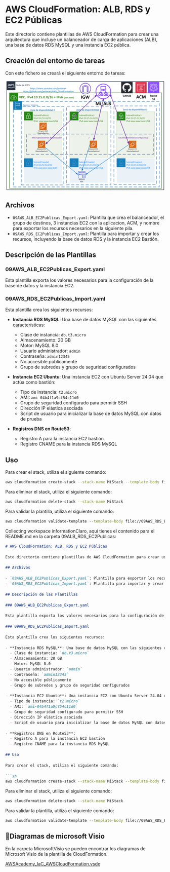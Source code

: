 # AWS CloudFormation: ALB, RDS y EC2 Públicas

Este directorio contiene plantillas de AWS CloudFormation para crear una arquitectura que incluye un balanceador de carga de aplicaciones (ALB), una base de datos RDS MySQL y una instancia EC2 pública.

## Creación del entorno de tareas

Con este fichero se creará el siguiente entorno de tareas:

![AWSAcademy_IaC_AWSCloudFormation_09ALB_RDS_EC2Publicas.PNG](../imagenes/AWSAcademy_IaC_AWSCloudFormation_09ALB_RDS_EC2Publicas.PNG)

## Archivos

- `09AWS_ALB_EC2Publicas_Export.yaml`: Plantilla que crea el balanceador, el grupo de destinos, 3 instancias EC2 con la aplicacion, ACM, y nombre para exportar los recursos necesarios en la siguiente pila.
- `09AWS_RDS_EC2Publicas_Import.yaml`: Plantilla para importar y crear los recursos, incluyendo la base de datos RDS y la instancia EC2 Bastión.

## Descripción de las Plantillas

### 09AWS_ALB_EC2Publicas_Export.yaml

Esta plantilla exporta los valores necesarios para la configuración de la base de datos y la instancia EC2.

### 09AWS_RDS_EC2Publicas_Import.yaml

Esta plantilla crea los siguientes recursos:

- **Instancia RDS MySQL**: Una base de datos MySQL con las siguientes características:
  - Clase de instancia: `db.t3.micro`
  - Almacenamiento: 20 GB
  - Motor: MySQL 8.0
  - Usuario administrador: `admin`
  - Contraseña: `admin12345`
  - No accesible públicamente
  - Grupo de subredes y grupo de seguridad configurados

- **Instancia EC2 Ubuntu**: Una instancia EC2 con Ubuntu Server 24.04 que actúa como bastión:
  - Tipo de instancia: `t2.micro`
  - AMI: `ami-04b4f1a9cf54c11d0`
  - Grupo de seguridad configurado para permitir SSH
  - Dirección IP elástica asociada
  - Script de usuario para inicializar la base de datos MySQL con datos de prueba

- **Registros DNS en Route53**:
  - Registro A para la instancia EC2 bastión
  - Registro CNAME para la instancia RDS MySQL

## Uso

Para crear el stack, utiliza el siguiente comando:

```sh
aws cloudformation create-stack --stack-name MiStack --template-body file://09AWS_RDS_EC2Publicas_Import.yaml --parameters ParameterKey=NN,ParameterValue=03
```

Para eliminar el stack, utiliza el siguiente comando:

```sh
aws cloudformation delete-stack --stack-name MiStack
```

Para validar la plantilla, utiliza el siguiente comando:

```sh
aws cloudformation validate-template --template-body file://09AWS_RDS_EC2Publicas_Import.yaml
```

Collecting workspace informationClaro, aquí tienes el contenido para el README.md en la carpeta 09ALB_RDS_EC2Publicas:

```markdown
# AWS CloudFormation: ALB, RDS y EC2 Públicas

Este directorio contiene plantillas de AWS CloudFormation para crear una arquitectura que incluye un balanceador de carga de aplicaciones (ALB), una base de datos RDS MySQL y una instancia EC2 pública.

## Archivos

- `09AWS_ALB_EC2Publicas_Export.yaml`: Plantilla para exportar los recursos necesarios.
- `09AWS_RDS_EC2Publicas_Import.yaml`: Plantilla para importar y crear los recursos, incluyendo la base de datos RDS y la instancia EC2.

## Descripción de las Plantillas

### 09AWS_ALB_EC2Publicas_Export.yaml

Esta plantilla exporta los valores necesarios para la configuración de la base de datos y la instancia EC2.

### 09AWS_RDS_EC2Publicas_Import.yaml

Esta plantilla crea los siguientes recursos:

- **Instancia RDS MySQL**: Una base de datos MySQL con las siguientes características:
  - Clase de instancia: `db.t3.micro`
  - Almacenamiento: 20 GB
  - Motor: MySQL 8.0
  - Usuario administrador: `admin`
  - Contraseña: `admin12345`
  - No accesible públicamente
  - Grupo de subredes y grupo de seguridad configurados

- **Instancia EC2 Ubuntu**: Una instancia EC2 con Ubuntu Server 24.04 que actúa como bastión:
  - Tipo de instancia: `t2.micro`
  - AMI: `ami-04b4f1a9cf54c11d0`
  - Grupo de seguridad configurado para permitir SSH
  - Dirección IP elástica asociada
  - Script de usuario para inicializar la base de datos MySQL con datos de prueba

- **Registros DNS en Route53**:
  - Registro A para la instancia EC2 bastión
  - Registro CNAME para la instancia RDS MySQL

## Uso

Para crear el stack, utiliza el siguiente comando:

```sh
aws cloudformation create-stack --stack-name MiStack --template-body file://09AWS_RDS_EC2Publicas_Import.yaml --parameters ParameterKey=NN,ParameterValue=03
```

Para eliminar el stack, utiliza el siguiente comando:

```sh
aws cloudformation delete-stack --stack-name MiStack
```

Para validar la plantilla, utiliza el siguiente comando:

```sh
aws cloudformation validate-template --template-body file://09AWS_RDS_EC2Publicas_Import.yaml
```

## :blue_book:Diagramas de microsoft Visio

En la carpeta MicrosoftVisio se pueden encontrar los diagramas de Microsoft Visio de la plantilla de CloudFormation.

[AWSAcademy_IaC_AWSCloudFormation.vsdx](../MicrosoftVisio/)
